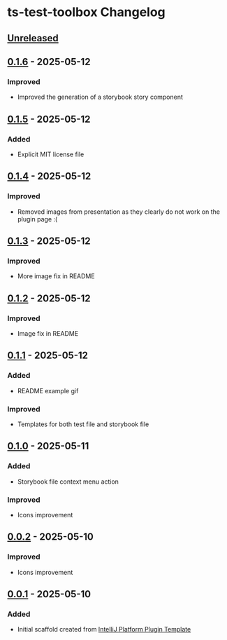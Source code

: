<!-- Keep a Changelog guide -> https://keepachangelog.com -->

# ts-test-toolbox Changelog

## [Unreleased]

## [0.1.6] - 2025-05-12

### Improved

- Improved the generation of a storybook story component

## [0.1.5] - 2025-05-12

### Added

- Explicit MIT license file

## [0.1.4] - 2025-05-12

### Improved

- Removed images from presentation as they clearly do not work on the plugin page :(

## [0.1.3] - 2025-05-12

### Improved

- More image fix in README

## [0.1.2] - 2025-05-12

### Improved

- Image fix in README

## [0.1.1] - 2025-05-12

### Added

- README example gif

### Improved

- Templates for both test file and storybook file

## [0.1.0] - 2025-05-11

### Added

- Storybook file context menu action

### Improved

- Icons improvement

## [0.0.2] - 2025-05-10

### Improved

- Icons improvement

## [0.0.1] - 2025-05-10

### Added

- Initial scaffold created from [IntelliJ Platform Plugin Template](https://github.com/JetBrains/intellij-platform-plugin-template)

[Unreleased]: https://github.com/Morkalork/ts-test-toolbox/compare/v0.1.6...HEAD
[0.1.6]: https://github.com/Morkalork/ts-test-toolbox/compare/v0.1.5...v0.1.6
[0.1.5]: https://github.com/Morkalork/ts-test-toolbox/compare/v0.1.4...v0.1.5
[0.1.4]: https://github.com/Morkalork/ts-test-toolbox/compare/v0.1.3...v0.1.4
[0.1.3]: https://github.com/Morkalork/ts-test-toolbox/compare/v0.1.2...v0.1.3
[0.1.2]: https://github.com/Morkalork/ts-test-toolbox/compare/v0.1.1...v0.1.2
[0.1.1]: https://github.com/Morkalork/ts-test-toolbox/compare/v0.1.0...v0.1.1
[0.1.0]: https://github.com/Morkalork/ts-test-toolbox/compare/v0.0.2...v0.1.0
[0.0.2]: https://github.com/Morkalork/ts-test-toolbox/compare/v0.0.1...v0.0.2
[0.0.1]: https://github.com/Morkalork/ts-test-toolbox/commits/v0.0.1
